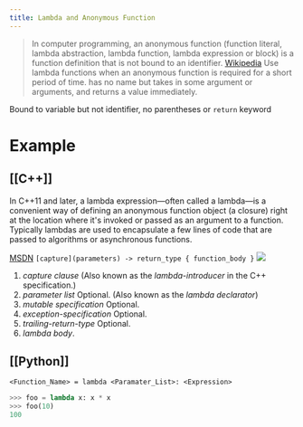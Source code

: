 ```yaml
---
title: Lambda and Anonymous Function
---
```

> In computer programming, an anonymous function (function literal, lambda abstraction, lambda function, lambda expression or block) is a function definition that is not bound to an identifier. [Wikipedia](https://en.wikipedia.org/wiki/Anonymous_function)
> Use lambda functions when an anonymous function is required for a short period of time.
> has no name but takes in some argument or arguments, and returns a value immediately.

Bound to variable but not identifier, no parentheses or `return` keyword
# Example
## [[C++]]
In C++11 and later, a lambda expression—often called a lambda—is a convenient way of defining an anonymous function object (a closure) right at the location where it's invoked or passed as an argument to a function.
Typically lambdas are used to encapsulate a few lines of code that are passed to algorithms or asynchronous functions.

[MSDN](https://docs.microsoft.com/en-us/cpp/cpp/lambda-expressions-in-cpp?view=msvc-170)
`[capture](parameters) -> return_type { function_body }`
![](https://s2.loli.net/2022/07/08/voRHn3ZxE9u7WPi.png)
1.  _capture clause_ (Also known as the _lambda-introducer_ in the C++ specification.)
2.  _parameter list_ Optional. (Also known as the _lambda declarator_)
3.  _mutable specification_ Optional.
4.  _exception-specification_ Optional.
5.  _trailing-return-type_ Optional.
6.  _lambda body_.

## [[Python]]
`<Function_Name> = lambda <Paramater_List>: <Expression>`
```python
>>> foo = lambda x: x * x
>>> foo(10)
100
```
